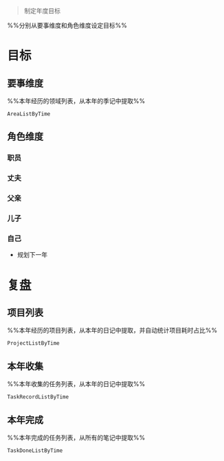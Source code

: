 > 制定年度目标

%%分别从要事维度和角色维度设定目标%%

# 目标

## 要事维度
%%本年经历的领域列表，从本年的季记中提取%%
```PeriodicPARA
AreaListByTime
```

## 角色维度
### 职员
### 丈夫
### 父亲
### 儿子
### 自己
- 规划下一年

# 复盘
## 项目列表
%%本年经历的项目列表，从本年的日记中提取，并自动统计项目耗时占比%%
```PeriodicPARA
ProjectListByTime
```
## 本年收集
%%本年收集的任务列表，从本年的日记中提取%%
```PeriodicPARA
TaskRecordListByTime
```

## 本年完成
%%本年完成的任务列表，从所有的笔记中提取%%
```PeriodicPARA
TaskDoneListByTime
```
